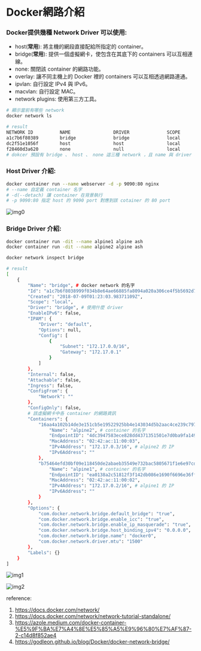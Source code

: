 # Docker網路介紹

### Docker提供幾種 Network Driver 可以使用:
* host(**常用**): 將主機的網段直接配給所指定的 container。
* bridge(**常用**): 提供一個虛擬網卡，使包含在其底下的 containers 可以互相連線。  
* none: 關閉該 container 的網路功能。
* overlay: 讓不同主機上的 Docker 裡的 containers 可以互相透過網路連通。
* ipvlan: 自行設定 IPv4 與 IPv6。
* macvlan: 自行設定 MAC。
* network plugins: 使用第三方工具。

```bash
# 顯示當前有哪些 network
docker network ls

# result
NETWORK ID          NAME                DRIVER              SCOPE
a1c7b6f80389        bridge              bridge              local
dc2f51e1056f        host                host                local
f28460d3a620        none                null                local
# dokcer 預設有 bridge 、 host 、 none 這三種 network ，且 name 與 driver 相同
```


### Host Driver 介紹:

```bash
docker container run --name webserver -d -p 9090:80 nginx
# --name 自定義 container 名字
# -d(--detach) 讓 container 在背景執行
# -p 9090:80 指定 host 的 9090 port 對應到該 cotainer 的 80 port
````

![img0](https://miro.medium.com/max/720/1*6xUdGsh3ALVtcfvG5Q7VdQ.png)

### Bridge Driver 介紹:

```bash
docker container run -dit --name alpine1 alpine ash
docker container run -dit --name alpine2 alpine ash

docker network inspect bridge

# result
[
    {
        "Name": "bridge", # docker network 的名字
        "Id": "a1c7b6f8038999f034b8e64ae66885fa8094a020a306ce4f5b5692d7230890b0",
        "Created": "2018-07-09T01:23:03.98371109Z",
        "Scope": "local",
        "Driver": "bridge", # 使用什麼 driver
        "EnableIPv6": false,
        "IPAM": {
            "Driver": "default",
            "Options": null,
            "Config": [
                {
                    "Subnet": "172.17.0.0/16",
                    "Gateway": "172.17.0.1"
                }
            ]
        },
        "Internal": false,
        "Attachable": false,
        "Ingress": false,
        "ConfigFrom": {
            "Network": ""
        },
        "ConfigOnly": false,
        # 該虛擬網卡中各 container 的網路資訊
        "Containers": {
            "16aa4a102b14de3e151cb5e19522925bb4e143034d5b2aac4ce239c79716b703": {
                "Name": "alpine2", # container 的名字
                "EndpointID": "4dc3947583ece828dd4371351501e7d0ba9fa149ac5373ea4ddb9466d333b85d",
                "MacAddress": "02:42:ac:11:00:03",
                "IPv4Address": "172.17.0.3/16", # alpine2 的 IP
                "IPv6Address": ""
            },
            "b75464efd30bf09e118450de2abaeb35549e732bac5805671f1e6e97cd970897": {
                "Name": "alpine1", # container 的名字
                "EndpointID": "ea0138a2c51812f3f142db086e1690f6696e36ff972c826727be30e3c8b8cb41",
                "MacAddress": "02:42:ac:11:00:02",
                "IPv4Address": "172.17.0.2/16", # alpine1 的 IP
                "IPv6Address": ""
            }
        },
        "Options": {
            "com.docker.network.bridge.default_bridge": "true",
            "com.docker.network.bridge.enable_icc": "true",
            "com.docker.network.bridge.enable_ip_masquerade": "true",
            "com.docker.network.bridge.host_binding_ipv4": "0.0.0.0",
            "com.docker.network.bridge.name": "docker0",
            "com.docker.network.driver.mtu": "1500"
        },
        "Labels": {}
    }
]
```

![img1](https://godleon.github.io/blog/images/docker/docker-bridge-network-1.png)

![img2](https://godleon.github.io/blog/images/docker/docker-bridge-network-custom.png)

reference:
1. https://docs.docker.com/network/
2. https://docs.docker.com/network/network-tutorial-standalone/
3. https://azole.medium.com/docker-container-%E5%9F%BA%E7%A4%8E%E5%85%A5%E9%96%80%E7%AF%87-2-c14d8f852ae4
4. https://godleon.github.io/blog/Docker/docker-network-bridge/
